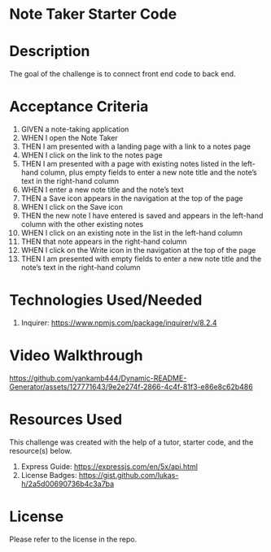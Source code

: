 # Note Taker Starter Code
# Description 
The goal of the challenge is to connect front end code to back end. 

# Acceptance Criteria 
1. GIVEN a note-taking application
2. WHEN I open the Note Taker
3. THEN I am presented with a landing page with a link to a notes page
4. WHEN I click on the link to the notes page
5. THEN I am presented with a page with existing notes listed in the left-hand column, plus empty fields to enter a new note title and the note’s text in the right-hand column
6. WHEN I enter a new note title and the note’s text
7. THEN a Save icon appears in the navigation at the top of the page
8. WHEN I click on the Save icon
9. THEN the new note I have entered is saved and appears in the left-hand column with the other existing notes
10. WHEN I click on an existing note in the list in the left-hand column
11. THEN that note appears in the right-hand column
12. WHEN I click on the Write icon in the navigation at the top of the page
13. THEN I am presented with empty fields to enter a new note title and the note’s text in the right-hand column

# Technologies Used/Needed 
 1. Inquirer: https://www.npmjs.com/package/inquirer/v/8.2.4

# Video Walkthrough 


https://github.com/yankamb444/Dynamic-README-Generator/assets/127771643/9e2e274f-2866-4c4f-81f3-e86e8c62b486



# Resources Used
This challenge was created with the help of a tutor, starter code, and the resource(s) below.  

 1. Express Guide: https://expressjs.com/en/5x/api.html
 2. License Badges: https://gist.github.com/lukas-h/2a5d00690736b4c3a7ba 

# License 
Please refer to the license in the repo.
